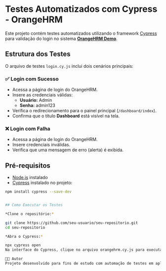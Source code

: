 # Testes Automatizados com Cypress - OrangeHRM

Este projeto contém testes automatizados utilizando o framework [Cypress](https://www.cypress.io/) para validação do login no sistema **[OrangeHRM Demo](https://opensource-demo.orangehrmlive.com/)**.

## Estrutura dos Testes

O arquivo de testes `login.cy.js` inclui dois cenários principais:

### ✅ Login com Sucesso
- Acessa a página de login do OrangeHRM.
- Insere as credenciais válidas:  
  - **Usuário:** Admin  
  - **Senha:** admin123
- Verifica o redirecionamento para o painel principal (`/dashboard/index`).
- Confirma que o título **Dashboard** está visível na tela.

### ❌ Login com Falha
- Acessa a página de login do OrangeHRM.
- Insere credenciais inválidas.
- Verifica que uma mensagem de erro (alerta) é exibida.

## Pré-requisitos

- [Node.js](https://nodejs.org/) instalado
- [Cypress](https://docs.cypress.io/guides/getting-started/installing-cypress) instalado no projeto:

```bash
npm install cypress --save-dev


## Como Executar os Testes

*Clone o repositório:*

git clone https://github.com/seu-usuario/seu-repositorio.git
cd seu-repositorio

*Abra o Cypress:*

npx cypress open
Na interface do Cypress, clique no arquivo orangehrm.cy.js para executar os testes.

🧑‍💻 Autor
Projeto desenvolvido para fins de estudo com automação de testes em aplicações web usando Cypress.

